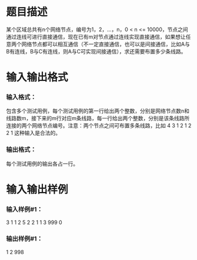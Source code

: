 # 题目描述

某个区域总共有n个网络节点，编号为1，2，...，n，0 < n <= 10000，节点之间通过连线可进行直接通信，现在已有m对节点通过连线实现直接通信，如果想让任意两个网络节点都可以相互通信（不一定直接通信，也可以是间接通信，比如A与B有连线，B与C有连线，则A与C可实现间接通信），求还需要布置多少条线路。

# 输入输出格式

### 输入格式：
包含多个测试用例，每个测试用例的第一行给出两个整数，分别是网络节点数n和线路数m，接下来的m行对应m条线路，每一行给出两个整数，分别是该条线路所连接的两个网络节点编号。注意：两个节点之间可布置多条线路，比如
4 3 1 2 1 2 2 1 这种输入是合法的。

### 输出格式：
每个测试用例的输出各占一行。

# 输入输出样例

### 输入样例#1：
3 1
1 2
5 2
2 1
1 3
999 0

### 输出样例#1：
1
2
998